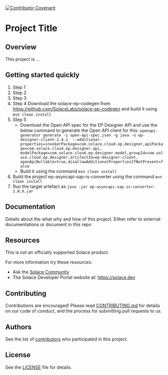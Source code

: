 [![Contributor Covenant](https://img.shields.io/badge/Contributor%20Covenant-v2.0%20adopted-ff69b4.svg)](CODE_OF_CONDUCT.md)

# Project Title

## Overview
This project is ...

## Getting started quickly
1. Step 1
1. Step 2
1. Step 3
2. Step 4
   Download the solace-ep-codegen from https://github.com/SolaceLabs/solace-ep-codegen and build it using `mvn clean install`
3. Step 5
    - Download the Open API spec for the EP Designer API and use the below command to generate the Open API client for this:
    `openapi-generator generate -i open-api-spec.json -g java -o ep-designer-client-2.4.1 
    --additional-properties=invokerPackage=com.solace.cloud.ep.designer,apiPackage=com.solace.cloud.ep.designer.api,
    modelPackage=com.solace.cloud.ep.designer.model,groupId=com.solace.cloud.ep.designer,artifactId=ep-designer-client,
    openApiNullable=true,disallowAdditionalPropertiesIfNotPresent=false`
    - Build it using the command `mvn clean install`
4. Build the project ep-asyncapi-sap-is-converter using the command `mvn clean install`
5. Run the target artefact as `java -jar ep-asyncapi-sap-is-converter-1.0.X.jar`

## Documentation
Details about the what why and how of this project. Either refer to external documentations or document in this repo

## Resources
This is not an officially supported Solace product.

For more information try these resources:
- Ask the [Solace Community](https://solace.community)
- The Solace Developer Portal website at: https://solace.dev


## Contributing
Contributions are encouraged! Please read [CONTRIBUTING.md](CONTRIBUTING.md) for details on our code of conduct, and the process for submitting pull requests to us.

## Authors
See the list of [contributors](https://github.com/solacecommunity/<github-repo>/graphs/contributors) who participated in this project.

## License
See the [LICENSE](LICENSE) file for details.
